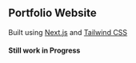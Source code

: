 ## Portfolio Website

Built using [Next.js](https://nextjs.org/) and [Tailwind CSS](http://tailwindcss.com)

#### Still work in Progress



